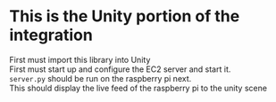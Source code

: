 # This is the Unity portion of the integration

First must import this library into Unity
<br>
First must start up and configure the EC2 server and start it.
<br>
`server.py` should be run on the raspberry pi next.
<br>
This should display the live feed of the raspberry pi to the unity scene
